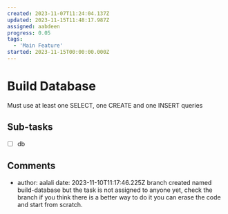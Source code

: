 ```yaml
---
created: 2023-11-07T11:24:04.137Z
updated: 2023-11-15T11:48:17.987Z
assigned: aabdeen
progress: 0.05
tags:
  - 'Main Feature'
started: 2023-11-15T00:00:00.000Z
---
```


# Build Database

Must use at least one SELECT, one CREATE and one INSERT queries

## Sub-tasks

- [ ] db

## Comments

- author: aalali
  date: 2023-11-10T11:17:46.225Z
  branch created named build-database but the task is not assigned to anyone yet, check the branch if you think there is a better way to do it you can erase the code and start from scratch.
